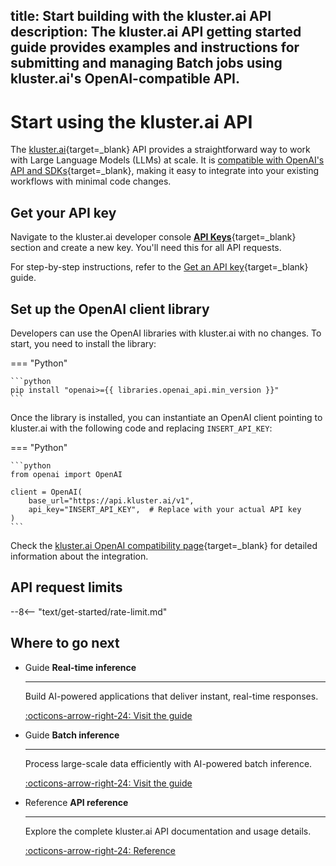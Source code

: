 title: Start building with the kluster.ai API
description: The kluster.ai API getting started guide provides examples and instructions for submitting and managing Batch jobs using kluster.ai's OpenAI-compatible API.
---

# Start using the kluster.ai API

The [kluster.ai](https://www.kluster.ai/){target=\_blank} API provides a straightforward way to work with Large Language Models (LLMs) at scale. It is [compatible with OpenAI's API and SDKs](/get-started/openai-compatibility/){target=\_blank}, making it easy to integrate into your existing workflows with minimal code changes.

## Get your API key

Navigate to the kluster.ai developer console [**API Keys**](https://platform.kluster.ai/apikeys){target=\_blank} section and create a new key. You'll need this for all API requests.

For step-by-step instructions, refer to the [Get an API key](/get-started/get-api-key){target=\_blank} guide.

## Set up the OpenAI client library

Developers can use the OpenAI libraries with kluster.ai with no changes. To start, you need to install the library:

=== "Python"

    ```python
    pip install "openai>={{ libraries.openai_api.min_version }}"
    ```

Once the library is installed, you can instantiate an OpenAI client pointing to kluster.ai with the following code and replacing `INSERT_API_KEY`:

=== "Python"

    ```python
    from openai import OpenAI
        
    client = OpenAI(
        base_url="https://api.kluster.ai/v1",
        api_key="INSERT_API_KEY",  # Replace with your actual API key
    )
    ```

Check the [kluster.ai OpenAI compatibility page](/get-started/openai-compatibility/){target=\_blank} for detailed information about the integration.

## API request limits

--8<-- "text/get-started/rate-limit.md"

## Where to go next

<div class="grid cards" markdown>

-   <span class="badge guide">Guide</span> __Real-time inference__

    ---

    Build AI-powered applications that deliver instant, real-time responses.

    [:octicons-arrow-right-24: Visit the guide](/get-started/start-building/real-time/)

-   <span class="badge guide">Guide</span> __Batch inference__

    ---

    Process large-scale data efficiently with AI-powered batch inference.

    [:octicons-arrow-right-24: Visit the guide](/get-started/start-building/batch/)

-   <span class="badge guide">Reference</span> __API reference__

    ---

    Explore the complete kluster.ai API documentation and usage details.

    [:octicons-arrow-right-24: Reference](/api-reference/reference/#/http/get-started/use-the-kluster-ai-api)


</div>